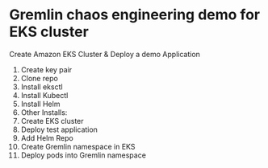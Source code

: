 # Gremlin chaos engineering demo for EKS cluster


Create Amazon EKS Cluster & Deploy a demo Application

1. Create key pair
2. Clone repo
3. Install eksctl 
4. Install Kubectl
5. Install Helm
6. Other Installs:
7. Create EKS cluster
8. Deploy test application
9. Add Helm Repo
10. Create Gremlin namespace in EKS
11. Deploy pods into Gremlin namespace